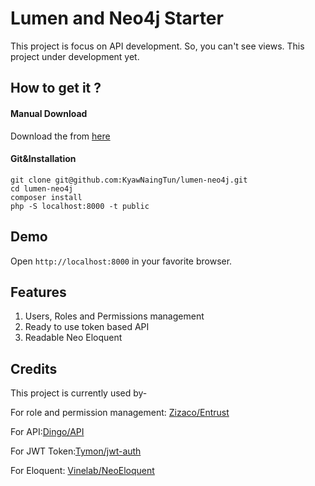 # Lumen and Neo4j Starter
This project is focus on API development. So, you can't see views. This project under development yet.

## How to get it ?

#### Manual Download
Download the from [here](https://github.com/KyawNaingTun/lumen-neo4j/archive/master.zip)

#### Git&Installation
```
git clone git@github.com:KyawNaingTun/lumen-neo4j.git
cd lumen-neo4j
composer install
php -S localhost:8000 -t public
```

## Demo
Open ```http://localhost:8000``` in your favorite browser.

## Features
1. Users, Roles and Permissions management
2. Ready to use token based API
3. Readable Neo Eloquent


## Credits
This project is currently used by-

For role and permission management: [Zizaco/Entrust](https://github.com/Zizaco/entrust)

For API:[Dingo/API](https://github.com/dingo/api)

For JWT Token:[Tymon/jwt-auth](https://github.com/tymondesigns/jwt-auth)

For Eloquent: [Vinelab/NeoEloquent](https://github.com/Vinelab/NeoEloquent)
